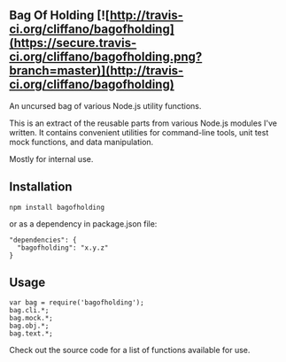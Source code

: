 Bag Of Holding [![http://travis-ci.org/cliffano/bagofholding](https://secure.travis-ci.org/cliffano/bagofholding.png?branch=master)](http://travis-ci.org/cliffano/bagofholding)
--------------

An uncursed bag of various Node.js utility functions.

This is an extract of the reusable parts from various Node.js modules I've written. It contains convenient utilities for command-line tools, unit test mock functions, and data manipulation.

Mostly for internal use.

Installation
------------

    npm install bagofholding

or as a dependency in package.json file:

    "dependencies": {
      "bagofholding": "x.y.z"
    }

Usage
-----

    var bag = require('bagofholding');
    bag.cli.*;
    bag.mock.*;
    bag.obj.*;
    bag.text.*;

Check out the source code for a list of functions available for use.

